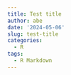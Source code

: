 ```yaml
---
title: Test title
author: abe
date: '2024-05-06'
slug: test-title
categories:
  - R
tags:
  - R Markdown
---
```


